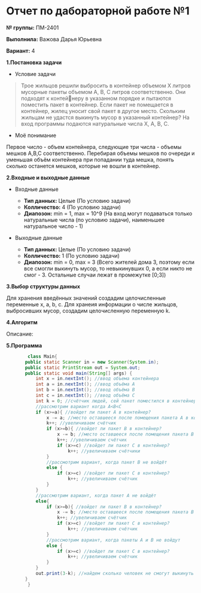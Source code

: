 # Отчет по дабораторной работе №1
**№ группы:** ПМ-2401

**Выполнила:** Важова Дарья Юрьевна

**Вариант:** 4

**1.Постановка задачи**

* Условие задачи
>Трое жильцов решили выбросить в контейнер объемом X литров мусорные пакеты объемом A, B, C литров соответственно. Они подходят к контейнеру в указанном порядке и пытаются поместить пакет в контейнер. Если пакет не помещается в контейнер, жилец уносит свой пакет в другое место. Скольким жильцам не удастся выкинуть мусор в указанный контейнер? На вход программы подаются натуральные числа X, A, B, C.
* Моё понимание

Первое число - объем контейнера, следующие три числа - объемы мешков A,B,C соответственно. Перебирая объемы мешков по очереди и уменьшая объём контейнера при попадании туда мешка, понять сколько останется мешков, которые не вошли в контейнер.

**2.Входные и выходные данные**

* Входные данные
  * **Тип данных:** Целые (По условию задачи)
  * **Колличество:** 4 (По условию задачи)
  * **Диапозон:** min = 1, max = 10^9 (На вход могут подаваться только натуральные числа (по условию задачи), наименьшее натуральное число - 1)

* Выходные данные
  * **Тип данных:** Целые (По условию задачи)
  * **Колличество:** 1 (По условию задачи)
  * **Диапозон:** min = 0, max = 3 (Всего жителей дома 3, поэтому если все смогли выкинуть мусор, то невыкинувших 0, а если никто не смог - 3. Остальные случаи лежат в промежутке [0;3])

**3.Выбор структуры данных**

Для хранения введённых значений создадим целочисленные переменные x, a, b, c. Для хранеия информации о числе жильцов, выбросивших мусор, создадим целочисленную переменную k.

**4.Алгоритм**

Описание:

**5.Программа**
```java
        class Main{
       public static Scanner in = new Scanner(System.in);
       public static PrintStream out = System.out;
       public static void main(String[] args) {
           int x = in.nextInt(); //ввод объема контейнера
           int a = in.nextInt(); //ввод объёма А
           int b = in.nextInt(); //ввод объёма В
           int c = in.nextInt(); //ввод объёма С
           int k = 0; //счётчик людей, сей пакет поместился в контейнер
           //рассмотрим вариант когда A<B<C
           if (x>=a){ //войдет ли пакет А в контейнер?
               x -= a; //место оставшееся после помещения пакета А в контейнер
               k++; //увеличиваем счётчик
               if (x>=b){ //войдет ли пакет B в контейнер?
                   x -= b; //место оставшееся после помещения пакета B в контейнер
                   k++; //увеличиваем счётчик
                   if (x>=c) //войдет ли пакет C в контейнер?
                       k++; //увеличиваем счётчики
               }
               //рассмотрим вариант, когда пакет В не войдёт
               else {
                   if (x>=c) //войдет ли пакет C в контейнер?
                       k++; //увеличиваем счётчик
               }
           }
           //рассмотрим вариант, когда пакет A не войдёт
           else{
               if (x>=b){ //войдет ли пакет B в контейнер?
                   x -= b; //место оставшееся после помещения пакета B в контейнер
                   k++; //увеличиваем счётчик
                   if (x>=c) //войдет ли пакет C в контейнер?
                       k++; //увеличиваем счётчик
               }
               //рассмотрим вариант, когда пакеты A и B не войдут
               else {
                   if (x>=c) //войдет ли пакет C в контейнер?
                       k++; //увеличиваем счётчик
               }
           }
           out.print(3-k); //найдем сколько человек не смогут выкинуть мусор в контейнер
       }
        }
 ``` 
